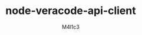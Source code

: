 ---
layout: post
repolink: "https://github.com/m4l1c3/node-veracode-api-client"
title: "node-veracode-api-client"
description: "Node.js API client."
author: "M4l1c3"
author-link: "https://github.com/m4l1c3/"
content-type: "api_wrappers"
repo: "github"
repo_title: "node-veracode-api-client"
---